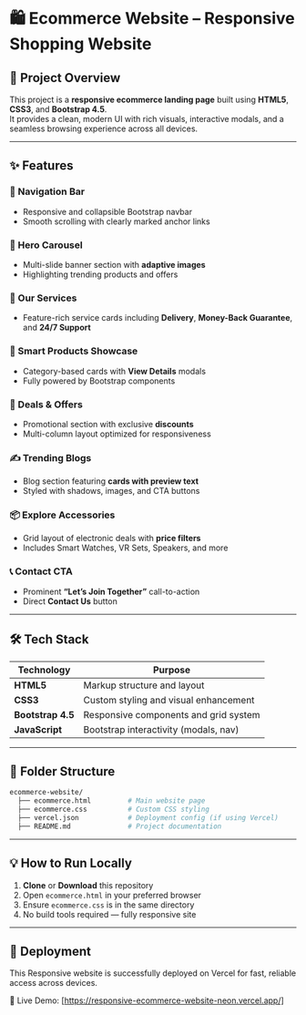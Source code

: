 # 🛍️ Ecommerce Website – Responsive Shopping Website

## 🎯 Project Overview

This project is a **responsive ecommerce landing page** built using **HTML5**, **CSS3**, and **Bootstrap 4.5**.  
It provides a clean, modern UI with rich visuals, interactive modals, and a seamless browsing experience across all devices.

---

## ✨ Features

### 🧭 Navigation Bar  
- Responsive and collapsible Bootstrap navbar  
- Smooth scrolling with clearly marked anchor links  

### 🎡 Hero Carousel  
- Multi-slide banner section with **adaptive images**  
- Highlighting trending products and offers  

### 💼 Our Services  
- Feature-rich service cards including **Delivery**, **Money-Back Guarantee**, and **24/7 Support**  

### 🧠 Smart Products Showcase  
- Category-based cards with **View Details** modals  
- Fully powered by Bootstrap components  

### 🎉 Deals & Offers  
- Promotional section with exclusive **discounts**  
- Multi-column layout optimized for responsiveness  

### ✍️ Trending Blogs  
- Blog section featuring **cards with preview text**  
- Styled with shadows, images, and CTA buttons  

### 📦 Explore Accessories  
- Grid layout of electronic deals with **price filters**  
- Includes Smart Watches, VR Sets, Speakers, and more  

### 📞 Contact CTA  
- Prominent **“Let’s Join Together”** call-to-action  
- Direct **Contact Us** button

---

## 🛠️ Tech Stack

| Technology        | Purpose                                |
|------------------|-----------------------------------------|
| **HTML5**         | Markup structure and layout             |
| **CSS3**          | Custom styling and visual enhancement   |
| **Bootstrap 4.5** | Responsive components and grid system   |
| **JavaScript**    | Bootstrap interactivity (modals, nav)   |


---

## 📂 Folder Structure

```bash
ecommerce-website/
  ├── ecommerce.html         # Main website page
  ├── ecommerce.css          # Custom CSS styling
  ├── vercel.json            # Deployment config (if using Vercel)  
  ├── README.md              # Project documentation

```

---

## 💡 How to Run Locally

1. **Clone** or **Download** this repository  
2. Open `ecommerce.html` in your preferred browser  
3. Ensure `ecommerce.css` is in the same directory  
4. No build tools required — fully responsive site  

---

## 🚀 Deployment

This Responsive website is successfully deployed on Vercel for fast, reliable access across devices.

🔗 Live Demo: [https://responsive-ecommerce-website-neon.vercel.app/]
